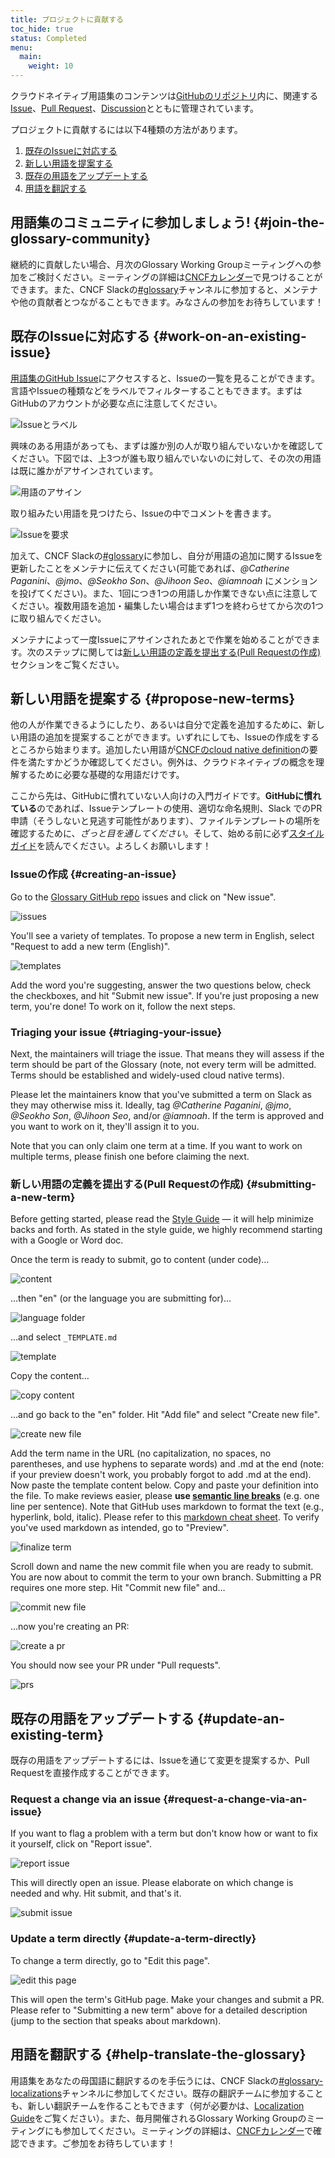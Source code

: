 ```yaml
---
title: プロジェクトに貢献する
toc_hide: true
status: Completed
menu:
  main:
    weight: 10
---
```


クラウドネイティブ用語集のコンテンツは[GitHubのリポジトリ](https://github.com/cncf/glossary)内に、関連する[Issue](https://github.com/cncf/glossary/issues)、[Pull Request](https://github.com/cncf/glossary/pulls)、[Discussion](https://github.com/cncf/glossary/discussions)とともに管理されています。

プロジェクトに貢献するには以下4種類の方法があります。

1) [既存のIssueに対応する](#work-on-an-existing-issue)
2) [新しい用語を提案する](#propose-new-terms)
3) [既存の用語をアップデートする](#update-an-existing-term)
4) [用語を翻訳する](#help-translate-the-glossary)

## 用語集のコミュニティに参加しましょう! {#join-the-glossary-community}

継続的に貢献したい場合、月次のGlossary Working Groupミーティングへの参加をご検討ください。ミーティングの詳細は[CNCFカレンダー](https://www.cncf.io/calendar/)で見つけることができます。また、CNCF Slackの[#glossary](https://cloud-native.slack.com/archives/C02TX20MQBB)チャンネルに参加すると、メンテナや他の貢献者とつながることもできます。みなさんの参加をお待ちしています！

## 既存のIssueに対応する {#work-on-an-existing-issue}

[用語集のGitHub Issue](https://github.com/cncf/glossary/issues)にアクセスすると、Issueの一覧を見ることができます。言語やIssueの種類などをラベルでフィルターすることもできます。まずはGitHubのアカウントが必要な点に注意してください。

![Issueとラベル](/images/how-to/issue-and-labels.png)

興味のある用語があっても、まずは誰か別の人が取り組んでいないかを確認してください。下図では、上3つが誰も取り組んでいないのに対して、その次の用語は既に誰かがアサインされています。

![用語のアサイン](/images/how-to/howto-04.png)

取り組みたい用語を見つけたら、Issueの中でコメントを書きます。

![Issueを要求](/images/how-to/claiming-an-issue.png)

加えて、CNCF Slackの[#glossary](https://cloud-native.slack.com/archives/C02TX20MQBB)に参加し、自分が用語の追加に関するIssueを更新したことをメンテナに伝えてください(可能であれば、_@Catherine Paganini_、_@jmo_、_@Seokho Son_、_@Jihoon Seo_、_@iamnoah_ にメンションを投げてください)。また、1回につき1つの用語しか作業できない点に注意してください。複数用語を追加・編集したい場合はまず1つを終わらせてから次の1つに取り組んでください。

メンテナによって一度Issueにアサインされたあとで作業を始めることができます。次のステップに関しては[新しい用語の定義を提出する(Pull Requestの作成)](#submitting-a-new-term)セクションをご覧ください。

## 新しい用語を提案する {#propose-new-terms}

他の人が作業できるようにしたり、あるいは自分で定義を追加するために、新しい用語の追加を提案することができます。いずれにしても、Issueの作成をするところから始まります。追加したい用語が[CNCFのcloud native definition](https://github.com/cncf/toc/blob/main/DEFINITION.md)の要件を満たすかどうか確認してください。例外は、クラウドネイティブの概念を理解するために必要な基礎的な用語だけです。

ここから先は、GitHubに慣れていない人向けの入門ガイドです。**GitHubに慣れている**のであれば、Issueテンプレートの使用、適切な命名規則、Slack でのPR申請（そうしないと見逃す可能性があります）、ファイルテンプレートの場所を確認するために、_ざっと目を通してください_。そして、始める前に必ず[スタイルガイド](/style-guide/)を読んでください。よろしくお願いします！

### Issueの作成 {#creating-an-issue}

Go to the [Glossary GitHub repo](https://github.com/cncf/glossary/issues) issues and click on "New issue".

![issues](/images/how-to/howto-01.png)

You'll see a variety of templates. To propose a new term in English, select "Request to add a new term (English)".

![templates](/images/how-to/english-issue-template.jpg)

Add the word you're suggesting, answer the two questions below, check the checkboxes, and hit "Submit new issue".
If you're just proposing a new term, you're done! To work on it, follow the next steps.

### Triaging your issue {#triaging-your-issue}

Next, the maintainers will triage the issue. 
That means they will assess if the term should be part of the Glossary 
(note, not every term will be admitted. Terms should be established and widely-used cloud native terms).

Please let the maintainers know that you've submitted a term on Slack as they may otherwise miss it. 
Ideally, tag _@Catherine Paganini_, _@jmo_, _@Seokho Son_, _@Jihoon Seo_, and/or _@iamnoah_. 
If the term is approved and you want to work on it, they'll assign it to you.

Note that you can only claim one term at a time. 
If you want to work on multiple terms, please finish one before claiming the next.

### 新しい用語の定義を提出する(Pull Requestの作成) {#submitting-a-new-term}

Before getting started, please read the [Style Guide](/style-guide/) — it will help minimize backs and forth. 
As stated in the style guide, we highly recommend starting with a Google or Word doc. 

Once the term is ready to submit, go to content (under code)…

![content](/images/how-to/howto-05.png)

…then "en" (or the language you are submitting for)…

![language folder](/images/how-to/howto-06.png)

…and select `_TEMPLATE.md`

![template](/images/how-to/howto-07.png)

Copy the content…

![copy content](/images/how-to/howto-08.png)

…and go back to the "en" folder. Hit "Add file" and select "Create new file".

![create new file](/images/how-to/howto-09.png)

Add the term name in the URL (no capitalization, no spaces, no parentheses, and use hyphens to separate words)
and .md at the end (note: if your preview doesn't work, you probably forgot to add .md at the end).
Now paste the template content below. Copy and paste your definition into the file.
To make reviews easier, please **use [semantic line breaks](https://sembr.org/)** (e.g. one line per sentence).
Note that GitHub uses markdown to format the text (e.g., hyperlink, bold, italic).
Please refer to this [markdown cheat sheet](https://www.markdownguide.org/cheat-sheet/).
To verify you've used markdown as intended, go to "Preview".

![finalize term](/images/how-to/howto-10.png)

Scroll down and name the new commit file when you are ready to submit. 
You are now about to commit the term to your own branch. 
Submitting a PR requires one more step. Hit "Commit new file" and…

![commit new file](/images/how-to/howto-11.png)

…now you're creating an PR:

![create a pr](/images/how-to/howto-12.png)

You should now see your PR under "Pull requests".

![prs](/images/how-to/howto-13.png)

## 既存の用語をアップデートする {#update-an-existing-term}

既存の用語をアップデートするには、Issueを通じて変更を提案するか、Pull Requestを直接作成することができます。

### Request a change via an issue {#request-a-change-via-an-issue}

If you want to flag a problem with a term but don't know how or want to fix it yourself, click on "Report issue".

![report issue](/images/how-to/howto-14.png)

This will directly open an issue. Please elaborate on which change is needed and why. Hit submit, and that's it. 

![submit issue](/images/how-to/howto-15.png)

### Update a term directly {#update-a-term-directly}

To change a term directly, go to "Edit this page".

![edit this page](/images/how-to/howto-16.png)

This will open the term's GitHub page. Make your changes and submit a PR. 
Please refer to "Submitting a new term" above for a detailed description (jump to the section that speaks about markdown).

## 用語を翻訳する {#help-translate-the-glossary}

用語集をあなたの母国語に翻訳するのを手伝うには、CNCF Slackの[#glossary-localizations](https://cloud-native.slack.com/archives/C02N2RGFXDF)チャンネルに参加してください。既存の翻訳チームに参加することも、新しい翻訳チームを作ることもできます（何が必要かは、[Localization Guide](https://github.com/cncf/glossary/blob/main/LOCALIZATION.md)をご覧ください）。また、毎月開催されるGlossary Working Groupのミーティングにも参加してください。ミーティングの詳細は、[CNCFカレンダー](https://www.cncf.io/calendar/)で確認できます。ご参加をお待ちしています！
